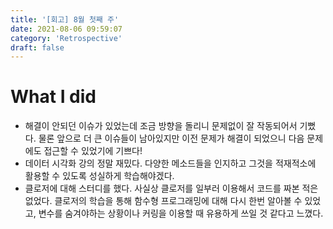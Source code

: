 ```yaml
---
title: '[회고] 8월 첫째 주'
date: 2021-08-06 09:59:07
category: 'Retrospective'
draft: false
---
```


# What I did
- 해결이 안되던 이슈가 있었는데 조금 방향을 돌리니 문제없이 잘 작동되어서 기뻤다.
물론 앞으로 더 큰 이슈들이 남아있지만 이전 문제가 해결이 되었으니 다음 문제에도 접근할 수 있었기에 기쁘다!
- 데이터 시각화 강의 정말 재밌다. 다양한 메소드들을 인지하고 그것을 적재적소에 활용할 수 있도록 성실하게 학습해야겠다.
- 클로저에 대해 스터디를 했다. 사실상 클로저를 일부러 이용해서 코드를 짜본 적은 없었다. 클로저의 학습을 통해 함수형 프로그래밍에 대해 다시 한번 알아볼 수 있었고,  변수를 숨겨야하는 상황이나 커링을 이용할 때 유용하게 쓰일 것 같다고 느꼈다.